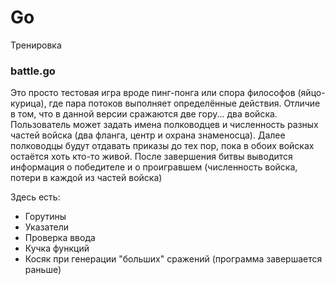 # Go
Тренировка

### battle.go
  Это просто тестовая игра вроде пинг-понга или спора философов (яйцо-курица), где пара потоков выполняет определённые действия.
  Отличие в том, что в данной версии сражаются две гору... два войска.
  Пользователь может задать имена полководцев и численность разных частей войска (два фланга, центр и охрана знаменосца).
  Далее полководцы будут отдавать приказы до тех пор, пока в обоих войсках остаётся хоть кто-то живой.
  После завершения битвы выводится информация о победителе и о проигравшем (численность войска, потери в каждой из частей войска)
  
Здесь есть:
  - Горутины
  - Указатели
  - Проверка ввода
  - Кучка функций
  - Косяк при генерации "больших" сражений (программа завершается раньше)
